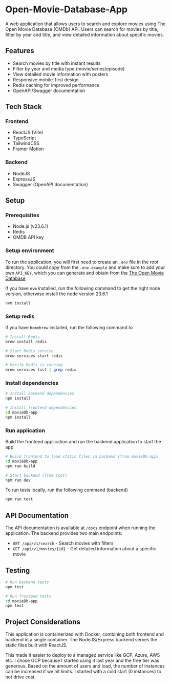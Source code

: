 # Open-Movie-Database-App
A web application that allows users to search and explore movies using The Open Movie Database (OMDb) API. Users can search for movies by title, filter by year and title, and view detailed information about specific movies.

## Features
- Search movies by title with instant results
- Filter by year and media type (movie/series/episode)
- View detailed movie information with posters
- Responsive mobile-first design
- Redis caching for improved performance
- OpenAPI/Swagger documentation

## Tech Stack
### Frontend
- ReactJS (Vite)
- TypeScript
- TailwindCSS
- Framer Motion

### Backend
- NodeJS
- ExpressJS
- Swagger (OpenAPI documentation)

## Setup

### Prerequisites
- Node.js (v23.6.1)
- Redis
- OMDB API key


### Setup environment
To run the application, you will first need to create an `.env` file in the root directory.
You could copy from the `.env.example` and make sure to add your own `API_KEY`, which you can generate and obtain from the [The Open Movie Database](https://www.omdbapi.com/)

If you have `nvm` installed, run the following command to get the right node version, otherwise install the node version 23.6.1

```bash
nvm install
```

### Setup redis
If you have `homebrew` installed, run the following command to

```bash
# Install Redis
brew install redis

# Start Redis service
brew services start redis

# Verify Redis is running
brew services list | grep redis
```


### Install dependencies
```bash
# Install backend dependencies
npm install

# Install frontend dependencies
cd movieDb-app
npm install
```

### Run application

Build the frontend application and run the backend application to start the app

```bash
# Build frontend to load static files in backend (from movieDb-app)
cd movieDb-app
npm run build

# Start backend (from root)
npm run dev
```

To run tests locally, run the following command (backend)

```bash
npm run test
```

## API Documentation
The API documentation is available at `/docs` endpoint when running the application. The backend provides two main endpoints:
- `GET /api/v1/search` - Search movies with filters
- `GET /api/v1/movies/{id}` - Get detailed information about a specific movie

## Testing

```bash
# Run backend tests
npm test

# Run frontend tests
cd movieDb-app
npm test
```

## Project Considerations
This application is containerized with Docker, combining both frontend and backend in a single container. The NodeJS/Express backend serves the static files built with ReactJS.

This made it easier to deploy to a managed service like GCP, Azure, AWS etc.
I chose GCP because I started using it last year and the free tier was generous.
Based on the amount of users and load, the number of instances can be increased if we hit limits. I started with a cold start (0 instances) to not drive cost.